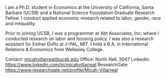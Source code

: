 I am a Ph.D. student in Economics at the University of California, Santa Barbara (UCSB) and a National Science Foundation Graduate Research Fellow. I conduct applied economic research related to labor, gender, race and inequality.

Prior to joining UCSB, I was a programmer at Abt Associates, Inc. where I conducted research on labor and housing policy. I was also a research assistant for Esther Duflo at J-PAL, MIT. I hold a B.A. in International Relations & Economics from Wellesley College.

Contact: micahvillarreal@ucsb.edu
Office: North Hall, 3047
Linkedin: https://www.linkedin.com/in/micahvillarreal
ResearchGate: https://www.researchgate.net/profile/Micah-Villarreal

